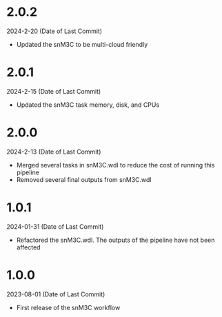 # 2.0.2
2024-2-20 (Date of Last Commit)

* Updated the snM3C to be multi-cloud friendly

# 2.0.1
2024-2-15 (Date of Last Commit)

* Updated the snM3C task memory, disk, and CPUs

# 2.0.0
2024-2-13 (Date of Last Commit)

* Merged several tasks in snM3C.wdl to reduce the cost of running this pipeline
* Removed several final outputs from snM3C.wdl 

# 1.0.1
2024-01-31 (Date of Last Commit)

* Refactored the snM3C.wdl. The outputs of the pipeline have not been affected

# 1.0.0
2023-08-01 (Date of Last Commit)

* First release of the snM3C workflow
